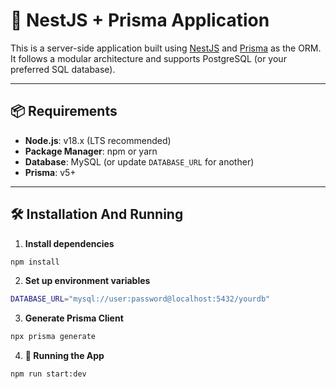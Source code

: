 # 🚀 NestJS + Prisma Application

This is a server-side application built using [NestJS](https://nestjs.com/) and [Prisma](https://www.prisma.io/) as the ORM. It follows a modular architecture and supports PostgreSQL (or your preferred SQL database).

---

## 📦 Requirements

- **Node.js**: v18.x (LTS recommended)
- **Package Manager**: npm or yarn
- **Database**: MySQL (or update `DATABASE_URL` for another)
- **Prisma**: v5+

---

## 🛠 Installation And Running

1. **Install dependencies**

```bash
npm install
```

2. **Set up environment variables**

```bash
DATABASE_URL="mysql://user:password@localhost:5432/yourdb"
```

3. **Generate Prisma Client**

```bash
npx prisma generate
```

4. **🚀 Running the App**

```bash
npm run start:dev
```
